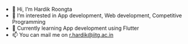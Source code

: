- 👋 Hi, I’m Hardik Roongta
- 👀 I’m interested in App development, Web development, Competitive Programming
- 🌱 Currently learning App development using Flutter
- 📫 You can mail me on r.hardik@iitg.ac.in
